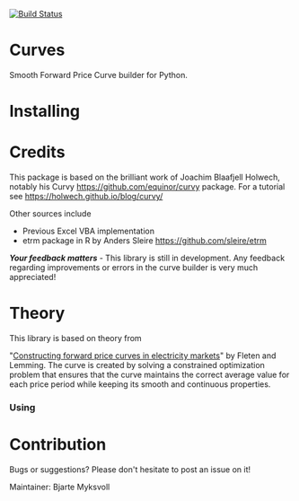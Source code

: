 [![Build Status](https://travis-ci.org/equinor/curves.svg?branch=master)](https://travis-ci.org/equinor/curves)

# Curves
Smooth Forward Price Curve builder for Python. 


# Installing

# Credits

This package is based on the brilliant work  of Joachim Blaafjell Holwech, notably his Curvy https://github.com/equinor/curvy package. For a tutorial see https://holwech.github.io/blog/curvy/

Other sources include

- Previous Excel VBA implementation
- etrm package in R by Anders Sleire https://github.com/sleire/etrm
 

**_Your feedback matters_** - This library is still in development. Any feedback regarding improvements or errors in the curve builder is very much appreciated! 

# Theory
This library is based on theory from 


"[Constructing forward price curves in electricity
markets](http://citeseerx.ist.psu.edu/viewdoc/download?doi=10.1.1.470.8485&rep=rep1&type=pdf)" by Fleten and Lemming. The curve is created by solving a constrained optimization problem that ensures that the curve maintains the correct average value for each price period while keeping its smooth and continuous properties.


### Using

# Contribution
Bugs or suggestions? Please don't hesitate to post an issue on it!

Maintainer: Bjarte Myksvoll
